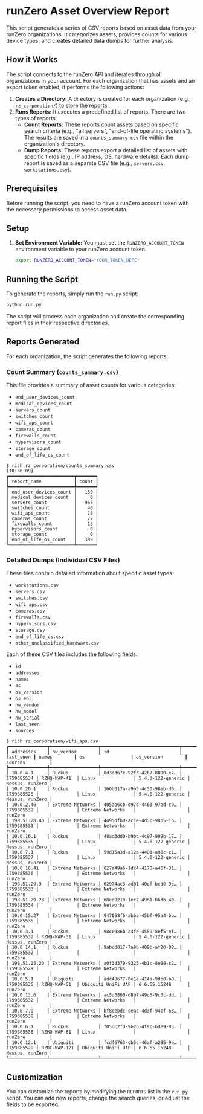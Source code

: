 # runZero Asset Overview Report

This script generates a series of CSV reports based on asset data from your runZero organizations. It categorizes assets, provides counts for various device types, and creates detailed data dumps for further analysis.

## How it Works

The script connects to the runZero API and iterates through all organizations in your account. For each organization that has assets and an export token enabled, it performs the following actions:

1.  **Creates a Directory:** A directory is created for each organization (e.g., `rz_corporation/`) to store the reports.
2.  **Runs Reports:** It executes a predefined list of reports. There are two types of reports:
    *   **Count Reports:** These reports count assets based on specific search criteria (e.g., "all servers", "end-of-life operating systems"). The results are saved in a `counts_summary.csv` file within the organization's directory.
    *   **Dump Reports:** These reports export a detailed list of assets with specific fields (e.g., IP address, OS, hardware details). Each dump report is saved as a separate CSV file (e.g., `servers.csv`, `workstations.csv`).

## Prerequisites

Before running the script, you need to have a runZero account token with the necessary permissions to access asset data.

## Setup

1.  **Set Environment Variable:** You must set the `RUNZERO_ACCOUNT_TOKEN` environment variable to your runZero account token.
    ```bash
    export RUNZERO_ACCOUNT_TOKEN="YOUR_TOKEN_HERE"
    ```

## Running the Script

To generate the reports, simply run the `run.py` script:

```bash
python run.py
```

The script will process each organization and create the corresponding report files in their respective directories.

## Reports Generated

For each organization, the script generates the following reports:

### Count Summary (`counts_summary.csv`)

This file provides a summary of asset counts for various categories:

*   `end_user_devices_count`
*   `medical_devices_count`
*   `servers_count`
*   `switches_count`
*   `wifi_aps_count`
*   `cameras_count`
*   `firewalls_count`
*   `hypervisors_count`
*   `storage_count`
*   `end_of_life_os_count`

```
$ rich rz_corporation/counts_summary.csv                                              [10:36:09]
┏━━━━━━━━━━━━━━━━━━━━━━━━┳━━━━━━━┓
┃ report_name            ┃ count ┃
┡━━━━━━━━━━━━━━━━━━━━━━━━╇━━━━━━━┩
│ end_user_devices_count │   159 │
│ medical_devices_count  │     0 │
│ servers_count          │   965 │
│ switches_count         │    40 │
│ wifi_aps_count         │    18 │
│ cameras_count          │    77 │
│ firewalls_count        │    15 │
│ hypervisors_count      │     0 │
│ storage_count          │     0 │
│ end_of_life_os_count   │   389 │
└────────────────────────┴───────┘
```

### Detailed Dumps (Individual CSV Files)

These files contain detailed information about specific asset types:

*   `workstations.csv`
*   `servers.csv`
*   `switches.csv`
*   `wifi_aps.csv`
*   `cameras.csv`
*   `firewalls.csv`
*   `hypervisors.csv`
*   `storage.csv`
*   `end_of_life_os.csv`
*   `other_unclassified_hardware.csv`

Each of these CSV files includes the following fields:

*   `id`
*   `addresses`
*   `names`
*   `os`
*   `os_version`
*   `os_eol`
*   `hw_vendor`
*   `hw_model`
*   `hw_serial`
*   `last_seen`
*   `sources`

```
$ rich rz_corporation/wifi_aps.csv
┏━━━━━━━━━━━━━━┳━━━━━━━━━━━━━━━━━━┳━━━━━━━━━━━━━━━━━━━━━━━━━━━━━┳━━━━━━━━━━━━┳━━━━━━━━━━━━━━┳━━━━━━━━━━━━━━━━━━━━┳━━━━━━━━━━━━━━━━━━━┳━━━━━━━━━━━━━━━━━┓
┃ addresses    ┃ hw_vendor        ┃ id                          ┃  last_seen ┃ names        ┃ os                 ┃ os_version        ┃ sources         ┃
┡━━━━━━━━━━━━━━╇━━━━━━━━━━━━━━━━━━╇━━━━━━━━━━━━━━━━━━━━━━━━━━━━━╇━━━━━━━━━━━━╇━━━━━━━━━━━━━━╇━━━━━━━━━━━━━━━━━━━━╇━━━━━━━━━━━━━━━━━━━╇━━━━━━━━━━━━━━━━━┩
│ 10.0.4.1     │ Ruckus           │ 0d3dd67e-92f3-42b7-8890-e7… │ 1759385534 │ RZHQ-WAP-41  │ Linux              │ 5.4.0-122-generic │ Nessus, runZero │
│ 10.0.20.1    │ Ruckus           │ 160b317a-a9b5-4c50-98eb-d6… │ 1759385528 │              │ Linux              │ 5.4.0-122-generic │ Nessus, runZero │
│ 10.0.2.46    │ Extreme Networks │ 405ab6cb-d97d-4463-97ad-c0… │ 1759385532 │              │ Extreme Networks   │                   │ runZero         │
│ 198.51.28.40 │ Extreme Networks │ 4495dfb0-ac1e-4d5c-98b5-1b… │ 1759385533 │              │ Extreme Networks   │                   │ runZero         │
│ 10.0.16.1    │ Ruckus           │ 48ad3dd0-b9bc-4c97-999b-17… │ 1759385535 │              │ Linux              │ 5.4.0-122-generic │ Nessus, runZero │
│ 10.0.7.1     │ Ruckus           │ 59d15a3d-a12a-4481-a90c-c1… │ 1759385537 │              │ Linux              │ 5.4.0-122-generic │ Nessus, runZero │
│ 10.0.16.41   │ Extreme Networks │ 627a49a6-1dc4-4178-a46f-31… │ 1759385536 │              │ Extreme Networks   │                   │ runZero         │
│ 198.51.29.3  │ Extreme Networks │ 62974ac3-ad81-40cf-bcd0-9e… │ 1759385533 │              │ Extreme Networks   │                   │ runZero         │
│ 198.51.29.28 │ Extreme Networks │ 68ed9219-1ec2-4961-b63b-40… │ 1759385534 │              │ Extreme Networks   │                   │ runZero         │
│ 10.0.15.27   │ Extreme Networks │ 947058f6-abba-45bf-95a4-bb… │ 1759385535 │              │ Extreme Networks   │                   │ runZero         │
│ 10.0.3.1     │ Ruckus           │ 98c0086b-a4fe-4559-8ef5-ef… │ 1759385532 │ RZHQ-WAP-31  │ Linux              │ 5.4.0-122-generic │ Nessus, runZero │
│ 10.0.14.1    │ Ruckus           │ 9abcd017-7a9b-409b-af20-08… │ 1759385532 │              │                    │                   │ runZero         │
│ 198.51.25.20 │ Extreme Networks │ a0f3d379-9325-4b1c-8e98-c2… │ 1759385529 │              │ Extreme Networks   │                   │ runZero         │
│ 10.0.5.1     │ Ubiquiti         │ adc48677-0e1e-414a-9db0-a8… │ 1759385535 │ RZHQ-WAP-51  │ Ubiquiti UniFi UAP │ 6.6.65.15248      │ runZero         │
│ 10.0.13.6    │ Extreme Networks │ ac5d3800-d8b7-49c6-9c0c-dd… │ 1759385532 │              │ Extreme Networks   │                   │ runZero         │
│ 10.0.7.9     │ Extreme Networks │ bf8cebdc-ceac-4d3f-94cf-63… │ 1759385538 │              │ Extreme Networks   │                   │ runZero         │
│ 10.0.6.1     │ Ruckus           │ f05dc2fd-9b2b-4f9c-bde9-83… │ 1759385536 │ RZHQ-WAP-61  │ Linux              │                   │ runZero         │
│ 10.0.12.1    │ Ubiquiti         │ fcdf6763-cb5c-46af-a285-9e… │ 1759385529 │ RZDC-WAP-121 │ Ubiquiti UniFi UAP │ 6.6.65.15248      │ Nessus, runZero │
└──────────────┴──────────────────┴─────────────────────────────┴────────────┴──────────────┴────────────────────┴───────────────────┴─────────────────┘
```

## Customization

You can customize the reports by modifying the `REPORTS` list in the `run.py` script. You can add new reports, change the search queries, or adjust the fields to be exported.
